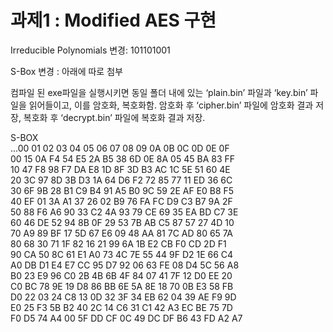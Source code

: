 # 과제1 : Modified AES 구현  
 
Irreducible Polynomials 변경: 101101001

S-Box 변경 : 아래에 따로 첨부

컴파일 된 exe파일을 실행시키면 동일 폴더
내에 있는 ‘plain.bin’ 파일과 ‘key.bin’ 파일을
읽어들이고, 이를 암호화, 복호화함. 암호화 후 ‘cipher.bin’ 파일에 암호화 결과 저장, 복호화 후 ‘decrypt.bin’ 파일에 복호화 결과 저장.


S-BOX  
...00	01	02	03	04	05	06	07	08	09	0A	0B	0C	0D	0E	0F  
00	15	0A	F4	54	E5	2A	B5	38	6D	0E	8A	05	45	BA	83	FF  
10	47	F8	98	F7	DA	E8	1D	8F	3D	B3	AC	1C	5E	51	60	4E  
20	3C	97	8D	3B	D3	1A	64	D6	F2	72	85	77	11	ED	36	6C  
30	6F	9B	28	B1	C9	B4	91	A5	B0	9C	59	2E	AF	E0	B8	F5  
40	EF	01	3A	A1	37	26	02	B9	76	FA	FC	D9	C3	B7	9A	2F  
50	88	F6	A6	90	33	C2	4A	93	79	CE	69	35	EA	BD	C7	3E  
60	46	DE	52	94	8B	0F	29	53	7B	AB	C5	87	57	27	4D	10  
70	A9	89	BF	17	5D	67	E6	09	48	AA	81	7C	AD	80	65	7A  
80	68	30	71	1F	82	16	21	99	6A	1B	E2	CB	F0	CD	2D	F1  
90	CA	50	8C	61	E1	A0	73	4C	7E	55	44	9F	D2	1E	66	C4  
A0	DB	D1	E4	E7	CC	95	D7	92	06	63	FE	08	D4	5C	56	A8  
B0	23	E9	96	C0	2B	4B	6B	4F	84	07	41	7F	12	D0	EE	20  
C0	BC	78	9E	19	D8	86	BB	6E	5A	8E	18	70	0B	E3	58	FB  
D0	22	03	24	C8	13	0D	32	3F	34	EB	62	04	39	AE	F9	9D  
E0	25	F3	5B	B2	40	2C	14	C6	31	C1	42	A3	EC	BE	75	7D  
F0	D5	74	A4	00	5F	DD	CF	0C	49	DC	DF	B6	43	FD	A2	A7  
